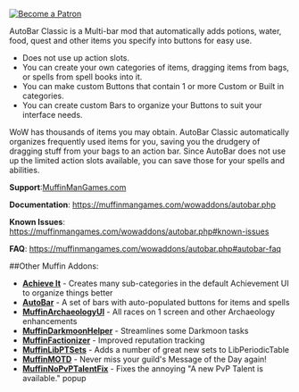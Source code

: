 [![Become a Patron](http://muffinmangames.com/gfx/become_a_patron_button.png "")](https://www.patreon.com/muffinmanken "")

AutoBar Classic is a Multi-bar mod that automatically adds potions, water, food, quest and other items you specify into buttons for easy use.

- Does not use up action slots.
- You can create your own categories of items, dragging items from bags, or spells from spell books into it.
- You can make custom Buttons that contain 1 or more Custom or Built in categories.
- You can create custom Bars to organize your Buttons to suit your interface needs.

WoW has thousands of items you may obtain. AutoBar Classic automatically organizes frequently used items for you, saving you the drudgery of dragging stuff from your bags to an action bar. Since AutoBar does not use up the limited action slots available, you can save those for your spells and abilities.

**Support**:[MuffinManGames.com](https://MuffinManGames.com)

**Documentation**: https://muffinmangames.com/wowaddons/autobar.php

**Known Issues**: https://muffinmangames.com/wowaddons/autobar.php#known-issues

**FAQ**: https://muffinmangames.com/wowaddons/autobar.php#autobar-faq

##Other Muffin Addons:
- [**Achieve It**](https://www.curseforge.com/wow/addons/achieveit) - Creates many sub-categories in the default Achievement UI to organize things better
- [**AutoBar**](https://www.curseforge.com/wow/addons/auto-bar) - A set of bars with auto-populated buttons for items and spells
- [**MuffinArchaeologyUI**](https://www.curseforge.com/wow/addons/muffinarchaeologyui) - All races on 1 screen and other Archaeology enhancements
- [**MuffinDarkmoonHelper**](https://www.curseforge.com/wow/addons/muffin-darkmoon-helper) - Streamlines some Darkmoon tasks
- [**MuffinFactionizer**](https://www.curseforge.com/wow/addons/muffinfactionizer) - Improved reputation tracking
- [**MuffinLibPTSets**](https://www.curseforge.com/wow/addons/libpt-muffinsets) - Adds a number of great new sets to LibPeriodicTable
- [**MuffinMOTD**](https://www.curseforge.com/wow/addons/muffinmotd) - Never miss your guild's Message of the Day again!
- [**MuffinNoPvPTalentFix**](https://www.curseforge.com/wow/addons/muffinnopvptalentfix) - Fixes the annoying "A new PvP Talent is available." popup
